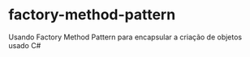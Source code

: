 # factory-method-pattern
Usando Factory Method Pattern para encapsular a criação de objetos usado C#
